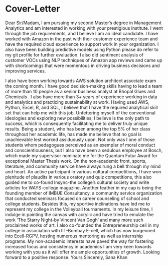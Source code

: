 # Cover-Letter

Dear Sir/Madam,
I am pursuing my second Master’s degree in Management Analytics and am interested in working with your prestigious institute. I went through the job requirements, and I believe I am an ideal candidate. I have worked with Amazon in the past with their customer experience team and have the required cloud experience to support work in your organization. I also have been building predictive models using Python please do refer to my git profile for further evaluation. I also did sentiment analysis of customer VOCs using NLP techniques of Amazon app reviews and came up with shortcomings that were momentous in driving business decisions and improving services. 

I also have been working towards AWS solution architect associate exam the coming month. I have good decision-making skills having to lead a team of more than 10 people as a senior business analyst at Bhopal Glues and Chemicals .
I also have more than 3+ years of experience working in data and analytics and practicing sustainability at work. Having used AWS, Python, Excel, R, and SQL, I believe that I have the required analytical skill set that can help me with this job. 
Unfettering myself of the conventional ideologies and exploring new possibilities; I believe is the only path to success, which is consequently facilitating me to deliver truly unique results. Being a student, who has been among the top 5% of her class throughout her academic life, has made me believe that no goal is unachievable lest worked assiduously upon. Not only was I one of those students whom pedagogues perceived as an exemplar of moral conduct and conscientiousness, but I also have been a sedulous employee at Bosch, which made my supervisor nominate me for the Quantum Futur Award for exceptional Master Thesis work.  On the non-academic front, sports, literature, and community service have always rung a bell through my mind and heart. An active participant in various cultural competitions, I have won plenitude of plaudits in various oratory and quiz competitions, this also guided me to co-found Insync-the college’s cultural society and write articles for WAYS-college magazine. Another feather in my cap is being the founding member of IMBUE Consultancy, a community service organization that conducted seminars focused on career counseling of school and college students. Besides this, my sportive inclinations have led me to represent my college in the Volleyball tournaments. In my leisure time, I indulge in painting the canvas with acrylic and have tried to emulate the work ‘The Starry Night-by Vincent Van Gogh’ and many more such proclaimed works of art. I also co-founded the Entrepreneurship cell in my college in association with IIT-Bombay E-cell, which has now burgeoned into Ecell-RGPV, hosting numerous mentoring as well as internship programs. My non-academic interests have paved the way for fostering increased focus and consistency in academics
I am very keen towards working with you as it will offer me ample opportunities of growth. Looking forward to a positive response.
Yours Sincerely,
Sana Khan
